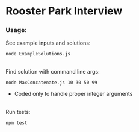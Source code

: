 # Rooster Park Interview

### **Usage:**

See example inputs and solutions:

`node ExampleSolutions.js`

<br />
Find solution with command line args:


`node MaxConcatenate.js 10 30 50 99`

- Coded only to handle proper integer arguments

<br />
Run tests:

`npm test`


